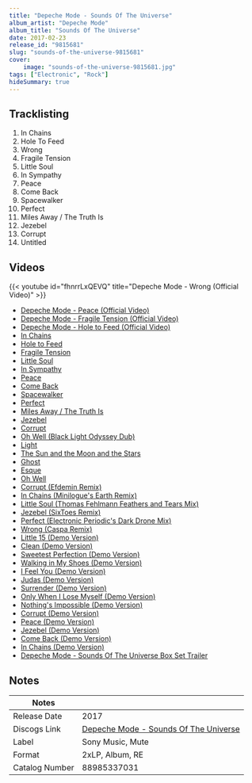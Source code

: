 ```yaml
---
title: "Depeche Mode - Sounds Of The Universe"
album_artist: "Depeche Mode"
album_title: "Sounds Of The Universe"
date: 2017-02-23
release_id: "9815681"
slug: "sounds-of-the-universe-9815681"
cover:
    image: "sounds-of-the-universe-9815681.jpg"
tags: ["Electronic", "Rock"]
hideSummary: true
---
```


## Tracklisting
1. In Chains
2. Hole To Feed
3. Wrong
4. Fragile Tension
5. Little Soul
6. In Sympathy
7. Peace
8. Come Back
9. Spacewalker
10. Perfect
11. Miles Away / The Truth Is
12. Jezebel
13. Corrupt
14. Untitled

## Videos
{{< youtube id="fhnrrLxQEVQ" title="Depeche Mode - Wrong (Official Video)" >}}
- [Depeche Mode - Peace (Official Video)](https://www.youtube.com/watch?v=S25K5_zG0_8)
- [Depeche Mode - Fragile Tension (Official Video)](https://www.youtube.com/watch?v=FkVxlK8Qt50)
- [Depeche Mode - Hole to Feed (Official Video)](https://www.youtube.com/watch?v=bX9rb3XMeHU)
- [In Chains](https://www.youtube.com/watch?v=vrj_Q2FKfW8)
- [Hole to Feed](https://www.youtube.com/watch?v=gWba9u7zBIs)
- [Fragile Tension](https://www.youtube.com/watch?v=Xvtxe90HugU)
- [Little Soul](https://www.youtube.com/watch?v=HTCJKbpWATQ)
- [In Sympathy](https://www.youtube.com/watch?v=7kbERDY5UYk)
- [Peace](https://www.youtube.com/watch?v=afCPopkQXWw)
- [Come Back](https://www.youtube.com/watch?v=GhErcDZQusY)
- [Spacewalker](https://www.youtube.com/watch?v=gSLql6tSf8U)
- [Perfect](https://www.youtube.com/watch?v=1cOuxCF6Yps)
- [Miles Away / The Truth Is](https://www.youtube.com/watch?v=g7B6QITFXes)
- [Jezebel](https://www.youtube.com/watch?v=t9OUxSjdFuo)
- [Corrupt](https://www.youtube.com/watch?v=NyBFz2Wnr0Y)
- [Oh Well (Black Light Odyssey Dub)](https://www.youtube.com/watch?v=4qKppO5_ldE)
- [Light](https://www.youtube.com/watch?v=JwncpRkHINA)
- [The Sun and the Moon and the Stars](https://www.youtube.com/watch?v=J9_uRkV-dao)
- [Ghost](https://www.youtube.com/watch?v=meR34lB1GOY)
- [Esque](https://www.youtube.com/watch?v=JDRJpvK15Ro)
- [Oh Well](https://www.youtube.com/watch?v=6e9Svu1lxDc)
- [Corrupt (Efdemin Remix)](https://www.youtube.com/watch?v=gyyj-D9OwJA)
- [In Chains (Minilogue's Earth Remix)](https://www.youtube.com/watch?v=9r726PuMGPQ)
- [Little Soul (Thomas Fehlmann Feathers and Tears Mix)](https://www.youtube.com/watch?v=wX9V_bB2vZI)
- [Jezebel (SixToes Remix)](https://www.youtube.com/watch?v=iWBj6_W6sRw)
- [Perfect (Electronic Periodic's Dark Drone Mix)](https://www.youtube.com/watch?v=r_RL88KNT_U)
- [Wrong (Caspa Remix)](https://www.youtube.com/watch?v=7A2AC1RX4e0)
- [Little 15 (Demo Version)](https://www.youtube.com/watch?v=Ov_Ti1cjNps)
- [Clean (Demo Version)](https://www.youtube.com/watch?v=3r3MBtX_dJc)
- [Sweetest Perfection (Demo Version)](https://www.youtube.com/watch?v=fSwJYtDlkhg)
- [Walking in My Shoes (Demo Version)](https://www.youtube.com/watch?v=VHXxGIZmYX4)
- [I Feel You (Demo Version)](https://www.youtube.com/watch?v=Qo3A5QbRYw4)
- [Judas (Demo Version)](https://www.youtube.com/watch?v=jj2gbCHhjdw)
- [Surrender (Demo Version)](https://www.youtube.com/watch?v=Pl8ENTJoiUU)
- [Only When I Lose Myself (Demo Version)](https://www.youtube.com/watch?v=zgGQ43zhl_c)
- [Nothing's Impossible (Demo Version)](https://www.youtube.com/watch?v=3AUrXwNmyrk)
- [Corrupt (Demo Version)](https://www.youtube.com/watch?v=opNxflhRO7o)
- [Peace (Demo Version)](https://www.youtube.com/watch?v=B3h93U115Uw)
- [Jezebel (Demo Version)](https://www.youtube.com/watch?v=_K9p8gf2vnY)
- [Come Back (Demo Version)](https://www.youtube.com/watch?v=5U90QpbiPXA)
- [In Chains (Demo Version)](https://www.youtube.com/watch?v=efPGe72kPqM)
- [Depeche Mode - Sounds Of The Universe Box Set Trailer](https://www.youtube.com/watch?v=VuJ2ibqDw2I)

## Notes

| Notes          |             |
| ---------------| ----------- |
| Release Date   | 2017 |
| Discogs Link   | [Depeche Mode - Sounds Of The Universe](https://www.discogs.com/release/9815681) |
| Label          | Sony Music, Mute |
| Format         | 2xLP, Album, RE |
| Catalog Number | 88985337031 |

